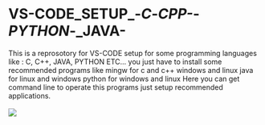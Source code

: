 # VS-CODE_SETUP_-_C_-_CPP-_-_PYTHON_-_JAVA-
This is a reprosotory for VS-CODE setup for some programming languages like : C, C++, JAVA, PYTHON ETC...
you just have to install some recommended programs like mingw for c and c++  windows and linux
java for linux and windows
python for windows and linux 
Here you can get command line to operate this programs just setup recommended applications. </br></br>
<image align="center" src="https://i.ytimg.com/vi/e4j9zwUKguE/maxresdefault.jpg"/>
